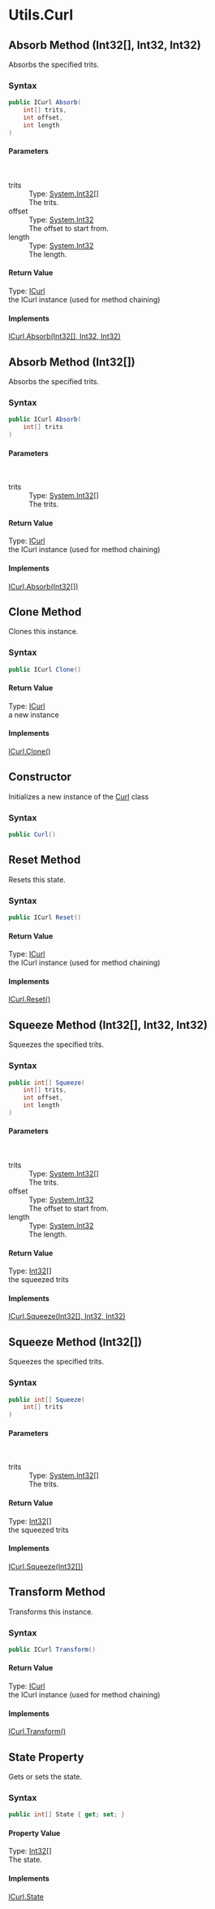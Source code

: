 # Utils.Curl
## Absorb Method (Int32[], Int32, Int32)
 

Absorbs the specified trits.



### Syntax


```cs
public ICurl Absorb(
	int[] trits,
	int offset,
	int length
)
```


#### Parameters
&nbsp;<dl><dt>trits</dt><dd>Type: <a href="http://msdn2.microsoft.com/en-us/library/td2s409d" target="_blank">System.Int32</a>[]<br />The trits.</dd><dt>offset</dt><dd>Type: <a href="http://msdn2.microsoft.com/en-us/library/td2s409d" target="_blank">System.Int32</a><br />The offset to start from.</dd><dt>length</dt><dd>Type: <a href="http://msdn2.microsoft.com/en-us/library/td2s409d" target="_blank">System.Int32</a><br />The length.</dd></dl>

#### Return Value
Type: <a href="T_Iota_Lib_CSharp_Api_Utils_ICurl">ICurl</a><br />the ICurl instance (used for method chaining)

#### Implements
<a href="M_Iota_Lib_CSharp_Api_Utils_ICurl_Absorb_1">ICurl.Absorb(Int32[], Int32, Int32)</a><br />


## Absorb Method (Int32[])
 

Absorbs the specified trits.



### Syntax


```cs
public ICurl Absorb(
	int[] trits
)
```


#### Parameters
&nbsp;<dl><dt>trits</dt><dd>Type: <a href="http://msdn2.microsoft.com/en-us/library/td2s409d" target="_blank">System.Int32</a>[]<br />The trits.</dd></dl>

#### Return Value
Type: <a href="T_Iota_Lib_CSharp_Api_Utils_ICurl">ICurl</a><br />the ICurl instance (used for method chaining)

#### Implements
<a href="M_Iota_Lib_CSharp_Api_Utils_ICurl_Absorb">ICurl.Absorb(Int32[])</a><br />


## Clone Method 
 

Clones this instance.



### Syntax


```cs
public ICurl Clone()
```


#### Return Value
Type: <a href="T_Iota_Lib_CSharp_Api_Utils_ICurl">ICurl</a><br />a new instance

#### Implements
<a href="M_Iota_Lib_CSharp_Api_Utils_ICurl_Clone">ICurl.Clone()</a><br />


## Constructor 
 

Initializes a new instance of the <a href="T_Iota_Lib_CSharp_Api_Utils_Curl">Curl</a> class



### Syntax


```cs
public Curl()
```



## Reset Method 
 

Resets this state.



### Syntax


```cs
public ICurl Reset()
```


#### Return Value
Type: <a href="T_Iota_Lib_CSharp_Api_Utils_ICurl">ICurl</a><br />the ICurl instance (used for method chaining)

#### Implements
<a href="M_Iota_Lib_CSharp_Api_Utils_ICurl_Reset">ICurl.Reset()</a><br />


## Squeeze Method (Int32[], Int32, Int32)
 

Squeezes the specified trits.



### Syntax


```cs
public int[] Squeeze(
	int[] trits,
	int offset,
	int length
)
```


#### Parameters
&nbsp;<dl><dt>trits</dt><dd>Type: <a href="http://msdn2.microsoft.com/en-us/library/td2s409d" target="_blank">System.Int32</a>[]<br />The trits.</dd><dt>offset</dt><dd>Type: <a href="http://msdn2.microsoft.com/en-us/library/td2s409d" target="_blank">System.Int32</a><br />The offset to start from.</dd><dt>length</dt><dd>Type: <a href="http://msdn2.microsoft.com/en-us/library/td2s409d" target="_blank">System.Int32</a><br />The length.</dd></dl>

#### Return Value
Type: <a href="http://msdn2.microsoft.com/en-us/library/td2s409d" target="_blank">Int32</a>[]<br />the squeezed trits

#### Implements
<a href="M_Iota_Lib_CSharp_Api_Utils_ICurl_Squeeze_1">ICurl.Squeeze(Int32[], Int32, Int32)</a><br />


## Squeeze Method (Int32[])
 

Squeezes the specified trits.



### Syntax


```cs
public int[] Squeeze(
	int[] trits
)
```


#### Parameters
&nbsp;<dl><dt>trits</dt><dd>Type: <a href="http://msdn2.microsoft.com/en-us/library/td2s409d" target="_blank">System.Int32</a>[]<br />The trits.</dd></dl>

#### Return Value
Type: <a href="http://msdn2.microsoft.com/en-us/library/td2s409d" target="_blank">Int32</a>[]<br />the squeezed trits

#### Implements
<a href="M_Iota_Lib_CSharp_Api_Utils_ICurl_Squeeze">ICurl.Squeeze(Int32[])</a><br />


## Transform Method 
 

Transforms this instance.



### Syntax


```cs
public ICurl Transform()
```


#### Return Value
Type: <a href="T_Iota_Lib_CSharp_Api_Utils_ICurl">ICurl</a><br />the ICurl instance (used for method chaining)

#### Implements
<a href="M_Iota_Lib_CSharp_Api_Utils_ICurl_Transform">ICurl.Transform()</a><br />


## State Property 
 

Gets or sets the state.



### Syntax


```cs
public int[] State { get; set; }
```


#### Property Value
Type: <a href="http://msdn2.microsoft.com/en-us/library/td2s409d" target="_blank">Int32</a>[]<br />The state.

#### Implements
<a href="P_Iota_Lib_CSharp_Api_Utils_ICurl_State">ICurl.State</a><br />


